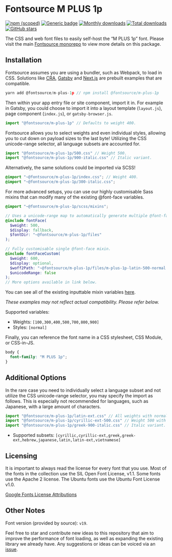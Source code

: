 # Fontsource M PLUS 1p

[![npm (scoped)](https://img.shields.io/npm/v/@fontsource/m-plus-1p?color=brightgreen)](https://www.npmjs.com/package/@fontsource/m-plus-1p) [![Generic badge](https://img.shields.io/badge/fontsource-passing-brightgreen)](https://github.com/fontsource/fontsource) [![Monthly downloads](https://badgen.net/npm/dm/@fontsource/m-plus-1p)](https://github.com/fontsource/fontsource) [![Total downloads](https://badgen.net/npm/dt/@fontsource/m-plus-1p)](https://github.com/fontsource/fontsource) [![GitHub stars](https://img.shields.io/github/stars/fontsource/fontsource.svg?style=social&label=Star)](https://github.com/fontsource/fontsource/stargazers)

The CSS and web font files to easily self-host the “M PLUS 1p” font. Please visit the main [Fontsource monorepo](https://github.com/fontsource/fontsource) to view more details on this package.

## Installation

Fontsource assumes you are using a bundler, such as Webpack, to load in CSS. Solutions like [CRA](https://create-react-app.dev/), [Gatsby](https://www.gatsbyjs.org/) and [Next.js](https://nextjs.org/) are prebuilt examples that are compatible.

```javascript
yarn add @fontsource/m-plus-1p // npm install @fontsource/m-plus-1p
```

Then within your app entry file or site component, import it in. For example in Gatsby, you could choose to import it into a layout template (`layout.js`), page component (`index.js`), or `gatsby-browser.js`.

```javascript
import "@fontsource/m-plus-1p" // Defaults to weight 400.
```

Fontsource allows you to select weights and even individual styles, allowing you to cut down on payload sizes to the last byte! Utilizing the CSS unicode-range selector, all language subsets are accounted for.

```javascript
import "@fontsource/m-plus-1p/500.css" // Weight 500.
import "@fontsource/m-plus-1p/900-italic.css" // Italic variant.
```

Alternatively, the same solutions could be imported via SCSS!

```scss
@import "~@fontsource/m-plus-1p/index.css"; // Weight 400.
@import "~@fontsource/m-plus-1p/300-italic.css";
```

For more advanced setups, you can use our highly customisable Sass mixins that can modify many of the existing @font-face variables.

```scss
@import "~@fontsource/m-plus-1p/scss/mixins";

// Uses a unicode-range map to automatically generate multiple @font-face rules.
@include fontFace(
  $weight: 500,
  $display: fallback,
  $fontDir: "~@fontsource/m-plus-1p/files"
);

// Fully customisable single @font-face mixin.
@include fontFaceCustom(
  $weight: 600,
  $display: optional,
  $woff2Path: "~@fontsource/m-plus-1p/files/m-plus-1p-latin-500-normal.woff2",
  $unicodeRange: false
);
// More options available in link below.
```

You can see all of the existing inputtable mixin variables [here](https://github.com/fontsource/fontsource/tree/master/packages/m-plus-1p/scss/mixins.scss).

_These examples may not reflect actual compatibility. Please refer below._

Supported variables:

- Weights: `[100,300,400,500,700,800,900]`
- Styles: `[normal]`

Finally, you can reference the font name in a CSS stylesheet, CSS Module, or CSS-in-JS.

```css
body {
  font-family: "M PLUS 1p";
}
```

## Additional Options

In the rare case you need to individually select a language subset and not utilize the CSS unicode-range selector, you may specify the import as follows. This is especially not recommended for languages, such as Japanese, with a large amount of characters.

```javascript
import "@fontsource/m-plus-1p/latin-ext.css" // All weights with normal style included.
import "@fontsource/m-plus-1p/cyrillic-ext-500.css" // Weight 500 with normal style.
import "@fontsource/m-plus-1p/greek-900-italic.css" // Italic variant.
```

- Supported subsets: `[cyrillic,cyrillic-ext,greek,greek-ext,hebrew,japanese,latin,latin-ext,vietnamese]`

## Licensing

It is important to always read the license for every font that you use.
Most of the fonts in the collection use the SIL Open Font License, v1.1. Some fonts use the Apache 2 license. The Ubuntu fonts use the Ubuntu Font License v1.0.

[Google Fonts License Attributions](https://fonts.google.com/attribution)

## Other Notes

Font version (provided by source): `v19`.

Feel free to star and contribute new ideas to this repository that aim to improve the performance of font loading, as well as expanding the existing library we already have. Any suggestions or ideas can be voiced via an [issue](https://github.com/fontsource/fontsource/issues).
